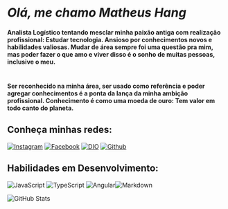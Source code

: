 # *Olá, me chamo Matheus Hang*

#### Analista Logístico tentando mesclar minha paixão antiga com realização profissional: Estudar tecnologia. Ansioso por conhecimentos novos e habilidades valiosas. Mudar de área sempre foi uma questão pra mim, mas poder fazer o que amo e viver disso é o sonho de muitas pessoas, inclusive o meu.


#
#### Ser reconhecido na minha área, ser usado como referência e poder agregar conhecimentos é a ponta da lança da minha ambição profissional. Conhecimento é como uma moeda de ouro: Tem valor em todo canto do planeta.

## Conheça minhas redes:
[![Instagram](https://img.shields.io/badge/Instagram-000?style=for-the-badge&logo=instagram)](https://www.instagram.com/matheus.hang/) [![Facebook](https://img.shields.io/badge/Facebook-000?style=for-the-badge&logo=facebook)](https://www.facebook.com/Hang.Matheus/) [![DIO](https://img.shields.io/badge/dio-000?style=for-the-badge&logo=dio)](https://web.dio.me/users/matheus_hang) [![Github](https://img.shields.io/badge/Github-000?style=for-the-badge&logo=github)](https://github.com/MH4NG)


## Habilidades em Desenvolvimento:
![JavaScript](https://img.shields.io/badge/JavaScript-000?style=for-the-badge&logo=javascript) ![TypeScript](https://img.shields.io/badge/TypeScript-000?style=for-the-badge&logo=typescript) ![Angular](https://img.shields.io/badge/Angular-000?style=for-the-badge&logo=angular&logoColor=C3002F)![Markdown](https://img.shields.io/badge/Markdown-000?style=for-the-badge&logo=markdown)


![GitHub Stats](https://github-readme-stats.vercel.app/api?username=MH4NG&theme=transparent&bg_color=000&border_color=30A3DC&show_icons=true&icon_color=30A3DC&title_color=E94D5F&text_color=FFF)

